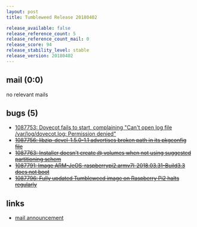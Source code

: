 ```yaml
---
layout: post
title: Tumbleweed Release 20180402

release_available: false
release_reference_count: 5
release_reference_count_mail: 0
release_score: 94
release_stability_level: stable
release_version: 20180402
---
```


## mail (0:0)

no relevant mails

## bugs (5)

<!--more-->

- [1087753: Dovecot fails to start, complaining "Can't open log file /var/log/dovecot.log: Permission denied"](https://bugzilla.opensuse.org/show_bug.cgi?id=1087753)
- ~~[1087756: libzip-devel-1.5.0-1.1 advertises broken path in its pkgconfig file](https://bugzilla.opensuse.org/show_bug.cgi?id=1087756)~~
- ~~[1087763: Installer doesn't create @ volumes when not using suggested partitioning schem](https://bugzilla.opensuse.org/show_bug.cgi?id=1087763)~~
- ~~[1087791: Image ARM-JeOS-raspberrypi2.armv7l-2018.03.31-Build3.3 does not boot](https://bugzilla.opensuse.org/show_bug.cgi?id=1087791)~~
- ~~[1087796: Fully updated Tumbleweed image on Raspberry Pi2 halts regularly](https://bugzilla.opensuse.org/show_bug.cgi?id=1087796)~~



## links

- [mail announcement](https://lists.opensuse.org/opensuse-factory/2018-04/msg00137.html)
